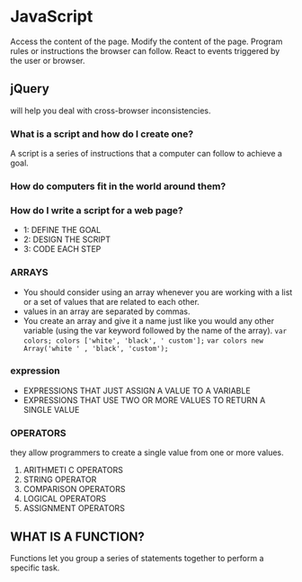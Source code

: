 # JavaScript

Access the content of the page.
Modify the content of the page.
Program rules or instructions the browser can follow.
React to events triggered by the user or browser.

## jQuery
 will help you deal with cross-browser
inconsistencies.


### What is a script and how do I create one?
A script is a series of instructions that a
computer can follow to achieve a goal.

### How do computers fit in the world around them? 
### How do I write a script for a web page?
* 1: DEFINE THE GOAL 
* 2: DESIGN THE SCRIPT 
* 3: CODE EACH STEP 

### ARRAYS
* You should consider using an
array whenever you are working
with a list or a set of values that
are related to each other. 
* values in an array are separated
by commas. 
* You create an array and give it
a name just like you would any
other variable (using the var
keyword followed by the name of
the array). 
`var colors;
colors ['white', 'black', ' custom'];`
`var colors
new Array('white ' ,
'black',
'custom'); `

### expression
* EXPRESSIONS THAT JUST ASSIGN A
VALUE TO A VARIABLE 
* EXPRESSIONS THAT USE TWO OR
MORE VALUES TO RETURN A
SINGLE VALUE 

### OPERATORS
they allow programmers to
create a single value from one or more values.
1. ARITHMETI C OPERATORS
2. STRING OPERATOR 
3. COMPARISON OPERATORS 
4. LOGICAL OPERATORS 
5. ASSIGNMENT OPERATORS 


## WHAT IS A FUNCTION? 
Functions let you group a series of statements together to perform a
specific task. 


